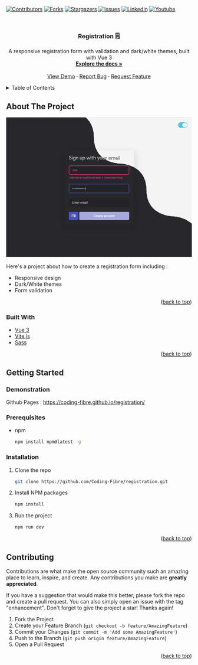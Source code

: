 <div id="top"></div>
<!--
*** Thanks for checking out the Best-README-Template. If you have a suggestion
*** that would make this better, please fork the repo and create a pull request
*** or simply open an issue with the tag "enhancement".
*** Don't forget to give the project a star!
*** Thanks again! Now go create something AMAZING! :D
-->



<!-- PROJECT SHIELDS -->
<!--
*** I'm using markdown "reference style" links for readability.
*** Reference links are enclosed in brackets [ ] instead of parentheses ( ).
*** See the bottom of this document for the declaration of the reference variables
*** for contributors-url, forks-url, etc. This is an optional, concise syntax you may use.
*** https://www.markdownguide.org/basic-syntax/#reference-style-links
-->
[![Contributors][contributors-shield]][contributors-url]
[![Forks][forks-shield]][forks-url]
[![Stargazers][stars-shield]][stars-url]
[![Issues][issues-shield]][issues-url]
[![LinkedIn][linkedin-shield]][linkedin-url]
[![Youtube][youtube-shield]][youtube-url]


<!-- PROJECT LOGO -->
<br />
<div align="center">

<h3 align="center">Registration 🗒️</h3>

  <p align="center">
    A responsive registration form with validation and dark/white themes, built with Vue 3
    <br />
    <a href="https://github.com/Coding-Fibre/registration"><strong>Explore the docs »</strong></a>
    <br />
    <br />
    <a href="https://coding-fibre.github.io/registration/">View Demo</a>
    ·
    <a href="https://github.com/Coding-Fibre/registration/issues">Report Bug</a>
    ·
    <a href="https://github.com/Coding-Fibre/registration/issues">Request Feature</a>
  </p>
</div>



<!-- TABLE OF CONTENTS -->
<details>
  <summary>Table of Contents</summary>
  <ol>
    <li>
      <a href="#about-the-project">About The Project</a>
      <ul>
        <li><a href="#built-with">Built With</a></li>
      </ul>
    </li>
    <li>
      <a href="#getting-started">Getting Started</a>
      <ul>
        <li><a href="#demonstration">Demonstration</a></li>
        <li><a href="#prerequisites">Prerequisites</a></li>
        <li><a href="#installation">Installation</a></li>
      </ul>
    </li>
    <li><a href="#usage">Usage</a></li>
    <li><a href="#contributing">Contributing</a></li>
  </ol>
</details>



<!-- ABOUT THE PROJECT -->
## About The Project

[![Product Name Screen Shot][product-screenshot]](https://example.com)

Here's a project about how to create a registration form including :
* Responsive design 
* Dark/White themes
* Form validation

<p align="right">(<a href="#top">back to top</a>)</p>



### Built With

* [Vue 3](https://vuejs.org/)
* [Vite.js](https://vitejs.dev/)
* [Sass](https://sass-lang.com/)

<p align="right">(<a href="#top">back to top</a>)</p>



<!-- GETTING STARTED -->
## Getting Started

### Demonstration

Github Pages : https://coding-fibre.github.io/registration/

### Prerequisites

* npm
  ```sh
  npm install npm@latest -g
  ```

### Installation

1. Clone the repo
   ```sh
   git clone https://github.com/Coding-Fibre/registration.git
   ```
2. Install NPM packages
   ```sh
   npm install
   ```
3. Run the project
   ```sh
   npm run dev
   ```

<p align="right">(<a href="#top">back to top</a>)</p>


<!-- CONTRIBUTING -->
## Contributing

Contributions are what make the open source community such an amazing place to learn, inspire, and create. Any contributions you make are **greatly appreciated**.

If you have a suggestion that would make this better, please fork the repo and create a pull request. You can also simply open an issue with the tag "enhancement".
Don't forget to give the project a star! Thanks again!

1. Fork the Project
2. Create your Feature Branch (`git checkout -b feature/AmazingFeature`)
3. Commit your Changes (`git commit -m 'Add some AmazingFeature'`)
4. Push to the Branch (`git push origin feature/AmazingFeature`)
5. Open a Pull Request

<p align="right">(<a href="#top">back to top</a>)</p>

<!-- MARKDOWN LINKS & IMAGES -->
<!-- https://www.markdownguide.org/basic-syntax/#reference-style-links -->
[contributors-shield]: https://img.shields.io/github/contributors/Coding-Fibre/registration.svg?style=for-the-badge
[contributors-url]: https://github.com/Coding-Fibre/registration/graphs/contributors
[forks-shield]: https://img.shields.io/github/forks/Coding-Fibre/registration.svg?style=for-the-badge
[forks-url]: https://github.com/Coding-Fibre/registration/network/members
[stars-shield]: https://img.shields.io/github/stars/Coding-Fibre/registration.svg?style=for-the-badge
[stars-url]: https://github.com/Coding-Fibre/registration/stargazers
[issues-shield]: https://img.shields.io/github/issues/Coding-Fibre/registration.svg?style=for-the-badge
[issues-url]: https://github.com/Coding-Fibre/registration/issues
[license-shield]: https://img.shields.io/github/license/Coding-Fibre/registration.svg?style=for-the-badge
[license-url]: https://github.com/Coding-Fibre/registration/blob/master/LICENSE.txt
[linkedin-shield]: https://img.shields.io/badge/-LinkedIn-black.svg?style=for-the-badge&logo=linkedin&colorB=555
[linkedin-url]: https://linkedin.com/in/loic-monard
[youtube-shield]: https://img.shields.io/youtube/channel/views/UC9dQrfCFlNNvOANIr-7FFKg?logo=Youtube&style=for-the-badge
[youtube-url]: https://www.youtube.com/channel/UC9dQrfCFlNNvOANIr-7FFKg
[product-screenshot]: images/screenshot.png
